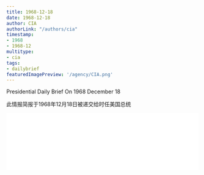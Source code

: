 ```yaml
---
title: 1968-12-18
date: 1968-12-18
author: CIA 
authorLink: "/authors/cia"
timestamp: 
- 1968
- 1968-12
multitype: 
- cia
tags: 
- dailybrief
featuredImagePreview: '/agency/CIA.png'
---
```



Presidential Daily Brief On 1968 December 18

此情报简报于1968年12月18日被递交给时任美国总统

<!--more-->





<div id="over" style="width:100%; overflow:hidden"> <iframe id="sFrame" name="sFrame" frameborder="no" border="0"  allowfullscreen marginwidth="0" scrolling="no" src = " /CIA/1968-12-18.html "  style = " position:absulute; width: 806px; top: 300;" > </iframe> </div>